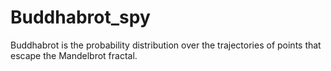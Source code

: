 # Buddhabrot_spy
Buddhabrot is the probability distribution over the trajectories of points that escape the Mandelbrot fractal. 

